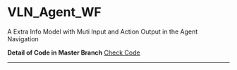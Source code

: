 # VLN_Agent_WF
A Extra Info Model with Muti Input and Action Output in the Agent Navigation

**Detail of Code in Master Branch** [Check Code](https://www.baidu.com/)

****


